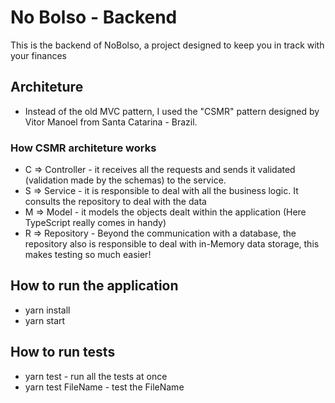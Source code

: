 # No Bolso - Backend

This is the backend of NoBolso, a project designed to keep you in track with your finances

## Architeture
- Instead of the old MVC pattern, I used the "CSMR" pattern designed by Vitor Manoel from Santa Catarina - Brazil.
### How CSMR architeture works
- C => Controller - it receives all the requests and sends it validated (validation made by the schemas) to the service.
- S => Service - it is responsible to deal with all the business logic. It consults the repository to deal with the data
- M => Model - it models the objects dealt within the application (Here TypeScript really comes in handy)
- R => Repository - Beyond the communication with a database, the repository also is responsible to deal with in-Memory data storage, this makes testing so much easier!

## How to run the application

- yarn install
- yarn start 

## How to run tests
- yarn test - run all the tests at once
- yarn test FileName - test the FileName 